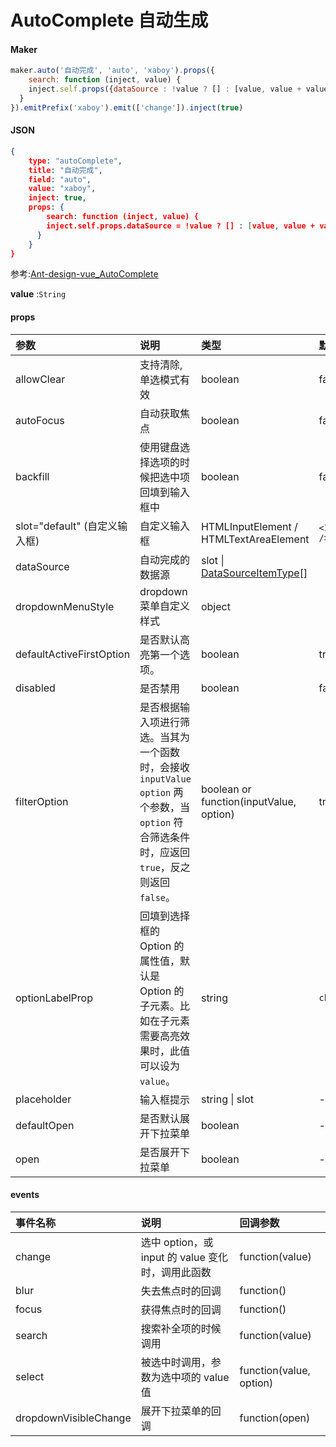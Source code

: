 # AutoComplete 自动生成



#### Maker

```js
maker.auto('自动完成', 'auto', 'xaboy').props({
	search: function (inject, value) {
    inject.self.props({dataSource : !value ? [] : [value, value + value, value + value + value]});
  }
}).emitPrefix('xaboy').emit(['change']).inject(true)
```

#### JSON

```json
{
    type: "autoComplete",
    title: "自动完成",
    field: "auto",
    value: "xaboy",
    inject: true,
    props: {
    	search: function (inject, value) {
        inject.self.props.dataSource = !value ? [] : [value, value + value, value + value + value];
      }
	}
}
```

参考:[Ant-design-vue_AutoComplete](https://www.antdv.com/components/cascader-cn/)

**value** :`String`

#### props

| 参数                          | 说明                                                         | 类型                                                         | 默认值      |
| :---------------------------- | :----------------------------------------------------------- | :----------------------------------------------------------- | :---------- |
| allowClear                    | 支持清除, 单选模式有效                                       | boolean                                                      | false       |
| autoFocus                     | 自动获取焦点                                                 | boolean                                                      | false       |
| backfill                      | 使用键盘选择选项的时候把选中项回填到输入框中                 | boolean                                                      | false       |
| slot="default" (自定义输入框) | 自定义输入框                                                 | HTMLInputElement / HTMLTextAreaElement                       | `<Input />` |
| dataSource                    | 自动完成的数据源                                             | slot \| [DataSourceItemType](https://github.com/vueComponent/ant-design-vue/blob/724d53b907e577cf5880c1e6742d4c3f924f8f49/components/auto-complete/index.vue#L9)[] |             |
| dropdownMenuStyle             | dropdown 菜单自定义样式                                      | object                                                       |             |
| defaultActiveFirstOption      | 是否默认高亮第一个选项。                                     | boolean                                                      | true        |
| disabled                      | 是否禁用                                                     | boolean                                                      | false       |
| filterOption                  | 是否根据输入项进行筛选。当其为一个函数时，会接收 `inputValue` `option` 两个参数，当 `option` 符合筛选条件时，应返回 `true`，反之则返回 `false`。 | boolean or function(inputValue, option)                      | true        |
| optionLabelProp               | 回填到选择框的 Option 的属性值，默认是 Option 的子元素。比如在子元素需要高亮效果时，此值可以设为 `value`。 | string                                                       | `children`  |
| placeholder                   | 输入框提示                                                   | string \| slot                                               | -           |
| defaultOpen                   | 是否默认展开下拉菜单                                         | boolean                                                      | -           |
| open                          | 是否展开下拉菜单                                             | boolean                                                      | -           |



#### events

| 事件名称              | 说明                                              | 回调参数                |
| :-------------------- | :------------------------------------------------ | :---------------------- |
| change                | 选中 option，或 input 的 value 变化时，调用此函数 | function(value)         |
| blur                  | 失去焦点时的回调                                  | function()              |
| focus                 | 获得焦点时的回调                                  | function()              |
| search                | 搜索补全项的时候调用                              | function(value)         |
| select                | 被选中时调用，参数为选中项的 value 值             | function(value, option) |
| dropdownVisibleChange | 展开下拉菜单的回调                                | function(open)          |